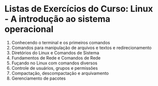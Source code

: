 # Listas de Exercícios do Curso: Linux - A introdução ao sistema operacional

1) Conhecendo o terminal e os primeiros comandos
2) Comandos para manipulação de arquivos e textos e redirecionamento
3) Diretórios do Linux e Comandos de Sistema
4) Fundamentos de Rede e Comandos de Rede
5) Fuçando no Linux com comandos diversos
6) Controle de usuários, grupos e permissões
7) Compactação, descompactação e arquivamento
8) Gerenciamento de pacotes

